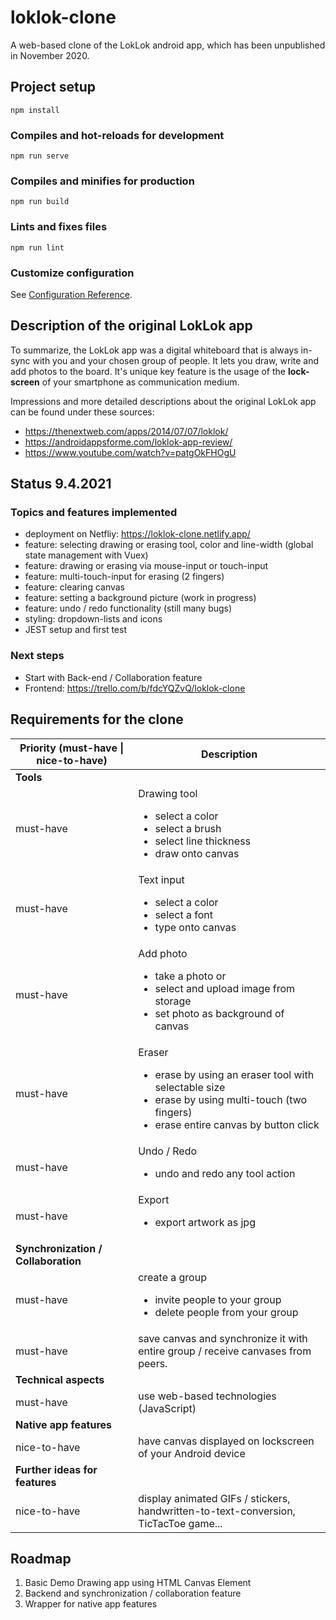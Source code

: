 # loklok-clone

A web-based clone of the LokLok android app, which has been unpublished in November 2020.

## Project setup
```
npm install
```

### Compiles and hot-reloads for development
```
npm run serve
```

### Compiles and minifies for production
```
npm run build
```

### Lints and fixes files
```
npm run lint
```

### Customize configuration
See [Configuration Reference](https://cli.vuejs.org/config/).

## Description of the original LokLok app

To summarize, the LokLok app was a digital whiteboard that is always in-sync with you and your chosen group of people.
It lets you draw, write and add photos to the board. It's unique key feature is the usage of the **lock-screen** of your smartphone as communication medium.

Impressions and more detailed descriptions about the original LokLok app can be found under these sources:
* https://thenextweb.com/apps/2014/07/07/loklok/
* https://androidappsforme.com/loklok-app-review/
* https://www.youtube.com/watch?v=patgOkFHOgU

## Status 9.4.2021
### Topics and features implemented
* deployment on Netfliy: https://loklok-clone.netlify.app/
* feature: selecting drawing or erasing tool, color and line-width (global state management with Vuex)
* feature: drawing or erasing via mouse-input or touch-input
* feature: multi-touch-input for erasing (2 fingers)
* feature: clearing canvas
* feature: setting a background picture (work in progress)
* feature: undo / redo functionality (still many bugs)
* styling: dropdown-lists and icons
* JEST setup and first test

### Next steps
* Start with Back-end / Collaboration feature
* Frontend: https://trello.com/b/fdcYQZvQ/loklok-clone

## Requirements for the clone

| Priority (must-have \| nice-to-have) | Description                                                                                                                                  |
|--------------------------------------|----------------------------------------------------------------------------------------------------------------------------------------------|
| **Tools**                                |                                                                                                                                          |
| must-have                            | Drawing tool <ul><li>select a color</li> <li>select a brush</li> <li>select line thickness</li> <li>draw onto canvas</li></ul>                                                    |
| must-have                            | Text input <ul><li>select a color</li> <li>select a font</li> <li>type onto canvas</li></ul>                                                                            |
| must-have                            | Add photo <ul><li>take a photo or</li> <li>select and upload image from storage</li> <li>set photo as background of canvas</li>        </ul>                             |
| must-have                            | Eraser <ul><li>erase by using an eraser tool with selectable size</li> <li>erase by using multi-touch (two fingers)</li> <li>erase entire canvas by button click</li> </ul> |
| must-have                            | Undo / Redo <ul><li>undo and redo any tool action</li> </ul>                                                                                                  |
| must-have                            | Export <ul><li>export artwork as jpg</li> </ul>                                                                                                               |
| **Synchronization / Collaboration**      |                                                                                                                                         |
| must-have                            | create a group <ul><li>invite people to your group</li> <li>delete people from your group</li> </ul>                                                                 |
| must-have                            | save canvas and synchronize it with entire group / receive canvases from peers.                                                              |
| **Technical aspects**                    |                                                                                                                                          |
| must-have                            | use web-based technologies (JavaScript)                                                                                                      |
| **Native app features**                  |                                                                                                                                          |
| nice-to-have                         | have canvas displayed on lockscreen of your Android device                                                                                   |
| **Further ideas for features**           |                                                                                                                                          |
| nice-to-have                         | display animated GIFs / stickers, handwritten-to-text-conversion, TicTacToe game...                                                             |

## Roadmap
1. Basic Demo Drawing app using HTML Canvas Element
2. Backend and synchronization / collaboration feature
3. Wrapper for native app features
